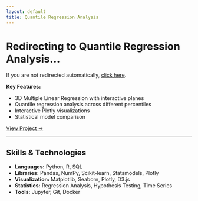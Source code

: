 ```yaml
---
layout: default
title: Quantile Regression Analysis
---
```


<script>
window.location.href = "/linearregressionproject/qr-analysis/";
</script>

# Redirecting to Quantile Regression Analysis...

If you are not redirected automatically, [click here](/linearregressionproject/qr-analysis/).

**Key Features:**
- 3D Multiple Linear Regression with interactive planes
- Quantile regression analysis across different percentiles
- Interactive Plotly visualizations
- Statistical model comparison

[View Project →](/projects/insurance-analysis)

---

## Skills & Technologies

- **Languages:** Python, R, SQL
- **Libraries:** Pandas, NumPy, Scikit-learn, Statsmodels, Plotly
- **Visualization:** Matplotlib, Seaborn, Plotly, D3.js
- **Statistics:** Regression Analysis, Hypothesis Testing, Time Series
- **Tools:** Jupyter, Git, Docker
